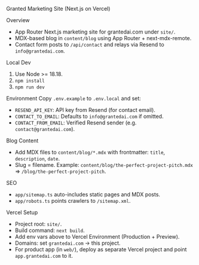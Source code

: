 Granted Marketing Site (Next.js on Vercel)

Overview
- App Router Next.js marketing site for grantedai.com under `site/`.
- MDX-based blog in `content/blog` using App Router + next-mdx-remote.
- Contact form posts to `/api/contact` and relays via Resend to `info@grantedai.com`.

Local Dev
1) Use Node >= 18.18.
2) `npm install`
3) `npm run dev`

Environment
Copy `.env.example` to `.env.local` and set:
- `RESEND_API_KEY`: API key from Resend (for contact email).
- `CONTACT_TO_EMAIL`: Defaults to `info@grantedai.com` if omitted.
- `CONTACT_FROM_EMAIL`: Verified Resend sender (e.g. `contact@grantedai.com`).

Blog Content
- Add MDX files to `content/blog/*.mdx` with frontmatter: `title`, `description`, `date`.
- Slug = filename. Example: `content/blog/the-perfect-project-pitch.mdx` => `/blog/the-perfect-project-pitch`.

SEO
- `app/sitemap.ts` auto-includes static pages and MDX posts.
- `app/robots.ts` points crawlers to `/sitemap.xml`.

Vercel Setup
- Project root: `site/`.
- Build command: `next build`.
- Add env vars above to Vercel Environment (Production + Preview).
- Domains: set `grantedai.com` -> this project.
- For product app (in `web/`), deploy as separate Vercel project and point `app.grantedai.com` to it.

